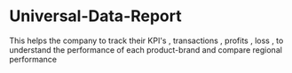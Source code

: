 # Universal-Data-Report
This helps the company to track their KPI's , transactions , profits , loss , to understand the performance of each product-brand and compare regional performance
